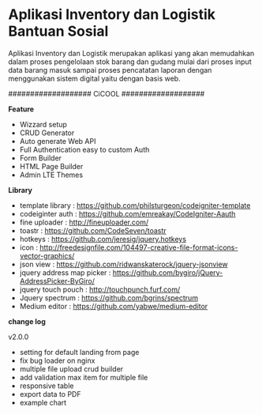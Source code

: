 
# Aplikasi Inventory dan Logistik Bantuan Sosial 

Aplikasi Inventory dan Logistik merupakan aplikasi yang akan memudahkan dalam proses pengelolaan stok barang dan gudang mulai dari proses input data barang masuk sampai proses pencatatan laporan dengan menggunakan sistem digital yaitu dengan basis web.


###################
CiCOOL
###################

**Feature**
- Wizzard setup
- CRUD Generator
- Auto generate Web API
- Full Authentication easy to custom Auth
- Form Builder
- HTML Page Builder
- Admin LTE Themes

**Library**
- template library : https://github.com/philsturgeon/codeigniter-template
- codeiginter auth : https://github.com/emreakay/CodeIgniter-Aauth
- fine uploader : http://fineuploader.com/
- toastr : https://github.com/CodeSeven/toastr
- hotkeys : https://github.com/jeresig/jquery.hotkeys
- icon : http://freedesignfile.com/104497-creative-file-format-icons-vector-graphics/
- json view : https://github.com/ridwanskaterock/jquery-jsonview
- jquery address map picker : https://github.com/bygiro/jQuery-AddressPicker-ByGiro/
- jquery touch pouch : http://touchpunch.furf.com/
- Jquery spectrum : https://github.com/bgrins/spectrum
- Medium editor : https://github.com/yabwe/medium-editor

**change log**

v2.0.0
- setting for default landing from page
- fix bug loader on nginx
- multiple file upload crud builder
- add validation max item for multiple file
- responsive table
- export data to PDF
- example chart
